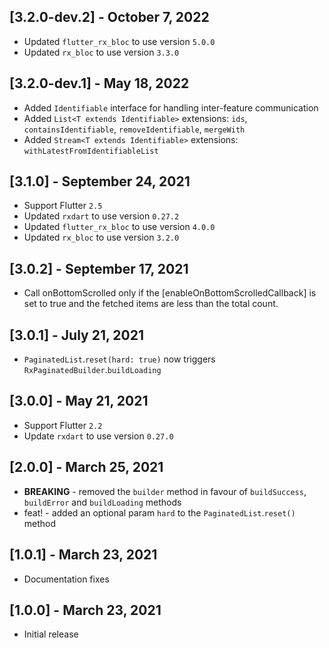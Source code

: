 ## [3.2.0-dev.2] - October 7, 2022
* Updated `flutter_rx_bloc` to use version `5.0.0`
* Updated `rx_bloc` to use version `3.3.0`

## [3.2.0-dev.1] - May 18, 2022
- Added `Identifiable` interface for handling inter-feature communication
- Added `List<T extends Identifiable>` extensions: `ids`, `containsIdentifiable`, `removeIdentifiable`, `mergeWith`
- Added `Stream<T extends Identifiable>` extensions: `withLatestFromIdentifiableList`

## [3.1.0] - September 24, 2021
* Support Flutter `2.5`
* Updated `rxdart` to use version `0.27.2`
* Updated `flutter_rx_bloc` to use version `4.0.0`
* Updated `rx_bloc` to use version `3.2.0`

## [3.0.2] - September 17, 2021
* Call onBottomScrolled only if the [enableOnBottomScrolledCallback] is set to true and the fetched items are less than the total count.

## [3.0.1] - July 21, 2021
* `PaginatedList`.`reset(hard: true)` now triggers `RxPaginatedBuilder`.`buildLoading`

## [3.0.0] - May 21, 2021
* Support Flutter `2.2`
* Update `rxdart` to use version `0.27.0`

## [2.0.0] - March 25, 2021
* **BREAKING** - removed the `builder` method in favour of `buildSuccess`, `buildError` and `buildLoading` methods
* feat! - added an optional param `hard` to the `PaginatedList`.`reset()` method

## [1.0.1] - March 23, 2021
* Documentation fixes

## [1.0.0] - March 23, 2021
* Initial release

